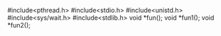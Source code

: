 #include<pthread.h>
#include<stdio.h>
#include<unistd.h>
#include<sys/wait.h>
#include<stdlib.h>
void *fun();
void *fun1();
void *fun2();
